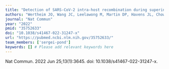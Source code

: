 ```yaml
---
title: "Detection of SARS-CoV-2 intra-host recombination during superinfection with Alpha and Epsilon variants in New York City"
authors: "Wertheim JO, Wang JC, Leelawong M, Martin DP, Havens JL, Chowdhury MA, Pekar JE, Amin H, Arroyo A, Awandare GA, Chow HY, Gonzalez E, Luoma E, Morang'a CM, Nekrutenko A, Shank SD, Silver S, Quashie PK, Rakeman JL, Ruiz V, Torian LV, Vasylyeva TI, Kosakovsky Pond SL, Hughes S."
journal: "Nat Commun"
year: "2022"
pmid: "35752633"
doi: "10.1038/s41467-022-31247-x"
url: "https://pubmed.ncbi.nlm.nih.gov/35752633/"
team_members: ['sergei-pond']
keywords: [] # Please add relevant keywords here
---
```

Nat Commun. 2022 Jun 25;13(1):3645. doi: 10.1038/s41467-022-31247-x.